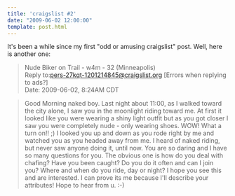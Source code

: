 ```yaml
---
title: 'craigslist #2'
date: "2009-06-02 12:00:00"
template: post.html
---
```


It's been a while since my first "odd or amusing craigslist" post. Well, here is another one:

> Nude Biker on Trail - w4m - 32 (Minneapolis)  
> Reply to:pers-27kqt-1201214845@craigslist.org [Errors when replying to ads?]  
> Date: 2009-06-02, 8:24AM CDT

> Good Morning naked boy. Last night about 11:00, as I walked toward the city alone, I saw you in the moonlight riding toward me. At first it looked like you were wearing a shiny light outfit but as you got closer I saw you were completely nude - only wearing shoes. WOW! What a turn on!! ;) I looked you up and down as you rode right by me and watched you as you headed away from me. I heard of naked riding, but never saw anyone doing it, until now. You are so daring and I have so many questions for you. The obvious one is how do you deal with chafing? Have you been caught? Do you do it often and can I join you? Where and when do you ride, day or night? I hope you see this and are interested. I can prove its me because I'll describe your attributes! Hope to hear from u. :-)